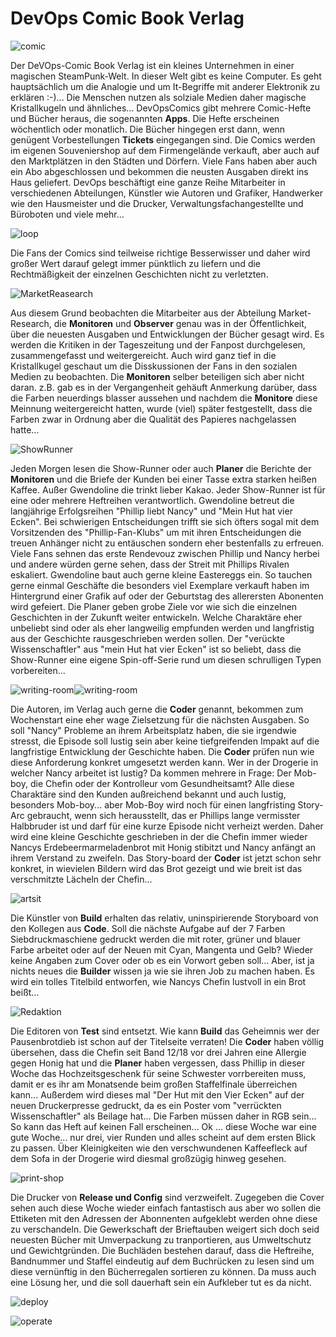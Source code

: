 # DevOps Comic Book Verlag

![comic](../../SVGs/ComicBook.svg)

Der DeVOps-Comic Book Verlag ist ein kleines Unternehmen in einer magischen SteamPunk-Welt. In dieser Welt gibt es keine Computer. Es geht hauptsächlich um die Analogie und um It-Begriffe mit anderer Elektronik zu erklären :-)... Die Menschen nutzen als solziale Medien daher magische Kristallkugeln und ähnliches...
DevOpsComics gibt mehrere Comic-Hefte und Bücher heraus, die sogenannten **Apps**. Die Hefte erscheinen wöchentlich oder monatlich. Die Bücher hingegen erst dann, wenn genügent Vorbestellungen **Tickets** eingegangen sind. 
Die Comics werden im eigenen Souveniershop auf dem Firmengelände verkauft, aber auch auf den Marktplätzen in den Städten und Dörfern. Viele Fans haben aber auch ein Abo abgeschlossen und bekommen die neusten Ausgaben direkt ins Haus geliefert.
DevOps beschäftigt eine ganze Reihe Mitarbeiter in verschiedenen Abteilungen, Künstler wie Autoren und Grafiker, Handwerker wie den Hausmeister und die Drucker, Verwaltungsfachangestellte und Büroboten und viele mehr...

![loop](../../DrawIos/DevOpsComicBooks/Comic_Loop.drawio.png)

Die Fans der Comics sind teilweise richtige Besserwisser und daher wird großer Wert darauf gelegt immer pünktlich zu liefern und die Rechtmäßigkeit der einzelnen Geschichten nicht zu verletzten.

![MarketReasearch](../../SVGs/MarketResearch.svg)

Aus diesem Grund beobachten die Mitarbeiter aus der Abteilung Market-Research, die **Monitoren** und **Observer** genau was in der Öffentlichkeit, über die neuesten Ausgaben und Entwicklungen der Bücher gesagt wird. Es werden die Kritiken in der Tageszeitung und der Fanpost durchgelesen, zusammengefasst und weitergereicht. Auch wird ganz tief in die Kristallkugel geschaut um die Disskussionen der Fans in den sozialen Medien zu beobachten. Die **Monitoren** selber beteiligen sich aber nicht daran. z.B. gab es in der Vergangenheit gehäuft Anmerkung darüber, dass die Farben neuerdings blasser aussehen und nachdem die **Monitore** diese Meinnung weitergereicht hatten, wurde (viel) später festgestellt, dass die Farben zwar in Ordnung aber die Qualität des Papieres nachgelassen hatte...

![ShowRunner](../../SVGs/ShowRunner.svg)

Jeden Morgen lesen die Show-Runner oder auch **Planer** die Berichte der **Monitoren** und die Briefe der Kunden bei einer Tasse extra starken heißen Kaffee. Außer Gwendoline die trinkt lieber Kakao. Jeder Show-Runner ist für eine oder mehrere Heftreihen verantwortlich. Gwendoline betreut die langjährige Erfolgsreihen "Phillip liebt Nancy" und "Mein Hut hat vier Ecken". Bei schwierigen Entscheidungen trifft sie sich öfters sogal mit dem Vorsitzenden des "Phillip-Fan-Klubs" um mit ihren Entscheidungen die treuen Anhänger nicht zu entäuschen sondern eher bestenfalls zu erfreuen. Viele Fans sehnen das erste Rendevouz zwischen Phillip und Nancy herbei und andere würden gerne sehen, dass der Streit mit Phillips Rivalen eskaliert. Gwendoline baut auch gerne kleine Eastereggs ein. So tauchen gerne einmal Geschäfte die besonders viel Exemplare verkauft haben im Hintergrund einer Grafik auf oder der Geburtstag des allerersten Abonenten wird gefeiert. Die Planer geben grobe Ziele vor wie sich die einzelnen Geschichten in der Zukunft weiter entwickeln. Welche Charaktäre eher unbeliebt sind oder als eher langweilig empfunden werden und langfristig aus der Geschichte rausgeschrieben werden sollen. Der "verückte Wissenschaftler" aus "mein Hut hat vier Ecken" ist so beliebt, dass die Show-Runner eine eigene Spin-off-Serie rund um diesen schrulligen Typen vorbereiten...

![writing-room](../../SVGs/Typewriter.svg)![writing-room](../../SVGs/Writing.svg)

Die Autoren, im Verlag auch gerne die **Coder** genannt, bekommen zum Wochenstart eine eher wage Zielsetzung für die nächsten Ausgaben. So soll "Nancy" Probleme an ihrem Arbeitsplatz haben, die sie irgendwie stresst, die Episode soll lustig sein aber keine tiefgreifenden Impakt auf die langfristige Entwicklung der Geschichte haben. Die **Coder** prüfen nun wie diese Anforderung konkret umgesetzt werden kann. Wer in der Drogerie in welcher Nancy arbeitet ist lustig? Da kommen mehrere in Frage: Der Mob-boy, die Chefin oder der Kontrolleur vom Gesundheitsamt? Alle diese Charaktäre sind den Kunden außreichend bekannt und auch lustig, besonders Mob-boy... aber Mob-Boy wird noch für einen langfristing Story-Arc gebraucht, wenn sich herausstellt, das er Phillips lange vermisster Halbbruder ist und darf für eine kurze Episode nicht verheizt werden. Daher wird eine kleine Geschichte geschrieben in der die Chefin immer wieder Nancys Erdebeermarmeladenbrot mit Honig stibitzt und Nancy anfängt an ihrem Verstand zu zweifeln. Das Story-board der **Coder** ist jetzt schon sehr konkret, in wievielen Bildern wird das Brot gezeigt und wie breit ist das verschmitzte Lächeln der Chefin...

![artsit](../../SVGs/Artist.svg)

Die Künstler von **Build** erhalten das relativ, uninspirierende Storyboard von den Kollegen aus **Code**. Soll die nächste Aufgabe auf der 7 Farben Siebdruckmaschiene gedruckt werden die mit roter, grüner und blauer Farbe arbeitet oder auf der Neuen mit Cyan, Mangenta und Gelb? Wieder keine Angaben zum Cover oder ob es ein Vorwort geben soll...
Aber, ist ja nichts neues die **Builder** wissen ja wie sie ihren Job zu machen haben. Es wird ein tolles Titelbild entworfen, wie Nancys Chefin lustvoll in ein Brot beißt...

![Redaktion](../../SVGs/Editor.svg)

Die Editoren von **Test** sind entsetzt. Wie kann **Build** das Geheimnis wer der Pausenbrotdieb ist schon auf der Titelseite verraten! Die **Coder** haben völlig übersehen, dass die Chefin seit Band 12/18 vor drei Jahren eine Allergie gegen Honig hat und die **Planer** haben vergessen, dass Phillip in dieser Woche das Hochzeitsgeschenk für seine Schwester vorrbereiten muss, damit er es ihr am Monatsende beim großen Staffelfinale überreichen kann... Außerdem wird dieses mal "Der Hut mit den Vier Ecken" auf der neuen Druckerpresse gedruckt, da es ein Poster vom "verrückten Wissenschaftler" als Beilage hat... Die Farben müssen daher in RGB sein... So kann das Heft auf keinen Fall erscheinen...
Ok ... diese Woche war eine gute Woche... nur drei, vier Runden und alles scheint auf dem ersten Blick zu passen. Über Kleinigkeiten wie den verschwundenen Kaffeefleck auf dem Sofa in der Drogerie wird diesmal großzügig hinweg gesehen.

![print-shop](../../SVGs/Printer.svg)

Die Drucker von **Release und Config** sind verzweifelt. Zugegeben die Cover sehen auch diese Woche wieder einfach fantastisch aus aber wo sollen die Ettiketen mit den Adressen der Abonnenten aufgeklebt werden ohne diese zu verschandeln. Die Gewerkschaft der Brieftauben weigert sich doch seid neuesten Bücher mit Umverpackung zu tranportieren, aus Umweltschutz und Gewichtgründen. Die Buchläden bestehen darauf, dass die Heftreihe, Bandnummer und Staffel eindeutig auf dem Buchrücken zu lesen sind um diese vernünftig in den Bücherregalen sortieren zu können. Da muss auch eine Lösung her, und die soll dauerhaft sein ein Aufkleber tut es da nicht.

![deploy](../../SVGs/Truck.svg)

![operate](../../SVGs/Shop.svg)

